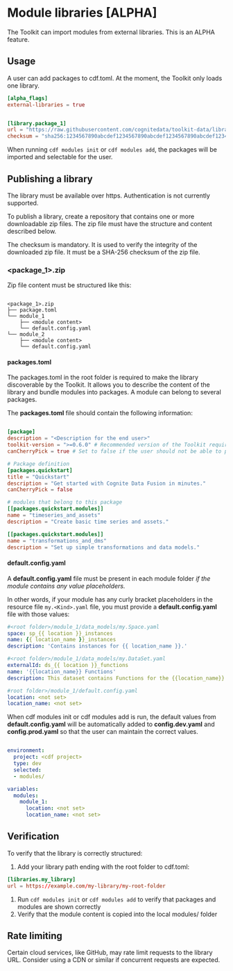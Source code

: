 # Module libraries [ALPHA]

The Toolkit can import modules from external libraries. This is an ALPHA feature.

## Usage

A user can add packages to cdf.toml. At the moment, the Toolkit only loads one library.

```toml
[alpha_flags]
external-libraries = true


[library.package_1]
url = "https://raw.githubusercontent.com/cognitedata/toolkit-data/librarian/builtins.zip"
checksum = "sha256:1234567890abcdef1234567890abcdef1234567890abcdef1234567890abcdef"

```

When running `cdf modules init` or `cdf modules add`, the packages will be imported and selectable for the user.

## Publishing a library

The library must be available over https. Authentication is not currently supported.

To publish a library, create a repository that contains one or more downloadable zip files.
The zip file must have the structure and content described below.

The checksum is mandatory. It is used to verify the integrity of the downloaded zip file.
It must be a SHA-256 checksum of the zip file.

### <package_1>.zip

Zip file content must be structured like this:

```shell

<package_1>.zip
├── package.toml
└── module_1
    ├── <module content>
    └── default.config.yaml
└── module_2
    ├── <module content>
    └── default.config.yaml
```

#### packages.toml

The packages.toml in the root folder is required to make the library discoverable by the Toolkit. It allows you to describe
the content of the library and bundle modules into packages. A module can belong to several packages.

The **packages.toml** file should contain the following information:

```toml

[package]
description = "<Description for the end user>"
toolkit-version = ">=0.6.0" # Recommended version of the Toolkit required to use this library
canCherryPick = true # Set to false if the user should not be able to pick individual modules in this package

# Package definition
[packages.quickstart]
title = "Quickstart"
description = "Get started with Cognite Data Fusion in minutes."
canCherryPick = false

# modules that belong to this package
[[packages.quickstart.modules]]
name = "timeseries_and_assets"
description = "Create basic time series and assets."

[[packages.quickstart.modules]]
name = "transformations_and_dms"
description = "Set up simple transformations and data models."
```

#### default.config.yaml

A **default.config.yaml** file must be present in each module folder *if the module contains any value placeholders.*

In other words, if your module has any curly bracket placeholders in the resource file `my.<Kind>.yaml` file,
you must provide a **default.config.yaml** file with those values:

```yaml
#<root folder>/module_1/data_models/my.Space.yaml
space: sp_{{ location }}_instances
name: {{ location_name }}_instances
description: 'Contains instances for {{ location_name }}.'

#<root folder>/module_1/data_models/my.DataSet.yaml
externalId: ds_{{ location }}_functions
name: '{{location_name}} Functions'
description: This dataset contains Functions for the {{location_name}}.

#root folder>/module_1/default.config.yaml
location: <not set>
location_name: <not set>
```

When cdf modules init or cdf modules add is run, the default values from **default.config.yaml** will be automatically
added to **config.dev.yaml** and **config.prod.yaml** so that the user can maintain the correct values.

```yaml

environment:
  project: <cdf project>
  type: dev
  selected:
  - modules/

variables:
  modules:
    module_1:
      location: <not set>
      location_name: <not set>
```

## Verification

To verify that the library is correctly structured:

1. Add your library path ending with the root folder to cdf.toml:

```toml
[libraries.my_library]
url = https://example.com/my-library/my-root-folder
```

1. Run `cdf modules init` or `cdf modules add` to verify that packages and modules are shown correctly
1. Verify that the module content is copied into the local modules/ folder

## Rate limiting

Certain cloud services, like GitHub, may rate limit requests to the library URL. Consider using a CDN or
similar if concurrent requests are expected.
